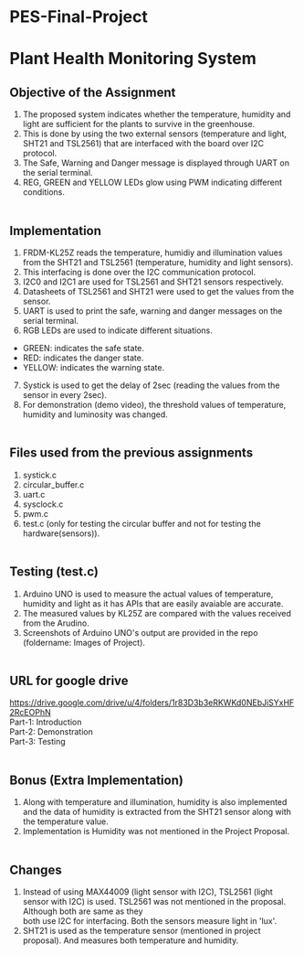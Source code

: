 # PES-Final-Project
# Plant Health Monitoring System

## Objective of the Assignment <br/>
1) The proposed system indicates whether the temperature, humidity and light are sufficient for the plants to survive in the greenhouse.<br/>
2) This is done by using the two external sensors (temperature and light, SHT21 and TSL2561) that are interfaced with the board over I2C protocol.<br/>
3) The Safe, Warning and Danger message is displayed through UART on the serial terminal.<br/>
4) REG, GREEN and YELLOW LEDs glow using PWM indicating different conditions.<br/><br/>

## Implementation
1) FRDM-KL25Z reads the temperature, humidiy and illumination values from the SHT21 and TSL2561 (temperature, humidity and light sensors).<br/>
2) This interfacing is done over the I2C communication protocol.<br/>
3) I2C0 and I2C1 are used for TSL2561 and SHT21 sensors respectively.<br/>
4) Datasheets of TSL2561 and SHT21 were used to get the values from the sensor.<br/>
5) UART is used to print the safe, warning and danger messages on the serial terminal.<br/>
6) RGB LEDs are used to indicate different situations.<br/>
- GREEN: indicates the safe state.<br/>
- RED: indicates the danger state.<br/>
- YELLOW: indicates the warning state.<br/>
7) Systick is used to get the delay of 2sec (reading the values from the sensor in every 2sec).<br/>
8) For demonstration (demo video), the threshold values of temperature, humidity and luminosity was changed.<br/><br/>

## Files used from the previous assignments
1) systick.c<br/>
2) circular_buffer.c<br/>
3) uart.c<br/>
4) sysclock.c<br/>
5) pwm.c<br/>
6) test.c (only for testing the circular buffer and not for testing the hardware(sensors)).<br/><br/>

## Testing (test.c)
1) Arduino UNO is used to measure the actual values of temperature, humidity and light as it has APIs that are easily avaiable are accurate.<br/>
2) The measured values by KL25Z are compared with the values received from the Arudino.<br/>
3) Screenshots of Arduino UNO's output are provided in the repo (foldername: Images of Project).<br/><br/>

## URL for google drive
https://drive.google.com/drive/u/4/folders/1r83D3b3eRKWKd0NEbJiSYxHF2RcEOPhN <br/>
Part-1: Introduction<br/>
Part-2: Demonstration<br/>
Part-3: Testing <br/><br/>

## Bonus (Extra Implementation)
1) Along with temperature and illumination, humidity is also implemented and the data of humidity is extracted from the SHT21 sensor along with the temperature value.<br/>
2) Implementation is Humidity was not mentioned in the Project Proposal.<br/><br/>

## Changes
1) Instead of using MAX44009 (light sensor with I2C), TSL2561 (light sensor with I2C) is used. TSL2561 was not mentioned in the proposal. Although both are same as they<br/>
both use I2C for interfacing. Both the sensors measure light in 'lux'.<br/>
2) SHT21 is used as the temperature sensor (mentioned in project proposal). And measures both temperature and humidity.<br/>
